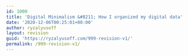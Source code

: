 ```yaml
---
id: 1000
title: 'Digital Minimalism &#8211; How I organized my digital data'
date: '2020-12-06T00:25:01+00:00'
author: ryzalyusoff
layout: revision
guid: 'https://ryzalyusoff.com/999-revision-v1/'
permalink: /999-revision-v1/
---
```


